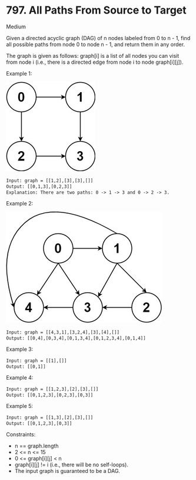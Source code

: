 # 797. All Paths From Source to Target
Medium

Given a directed acyclic graph (DAG) of n nodes labeled from 0 to n - 1, find all possible paths from node 0 to node n - 1, and return them in any order.

The graph is given as follows: graph[i] is a list of all nodes you can visit from node i (i.e., there is a directed edge from node i to node graph[i][j]).

 
Example 1:

![ex1](ex1.jpg)
```
Input: graph = [[1,2],[3],[3],[]]
Output: [[0,1,3],[0,2,3]]
Explanation: There are two paths: 0 -> 1 -> 3 and 0 -> 2 -> 3.
```
Example 2:

![ex2](ex2.jpg)
```
Input: graph = [[4,3,1],[3,2,4],[3],[4],[]]
Output: [[0,4],[0,3,4],[0,1,3,4],[0,1,2,3,4],[0,1,4]]
```
Example 3:
```
Input: graph = [[1],[]]
Output: [[0,1]]
```
Example 4:
```
Input: graph = [[1,2,3],[2],[3],[]]
Output: [[0,1,2,3],[0,2,3],[0,3]]
```
Example 5:
```
Input: graph = [[1,3],[2],[3],[]]
Output: [[0,1,2,3],[0,3]]
```
 

Constraints:

* n == graph.length
* 2 <= n <= 15
* 0 <= graph[i][j] < n
* graph[i][j] != i (i.e., there will be no self-loops).
* The input graph is guaranteed to be a DAG.

